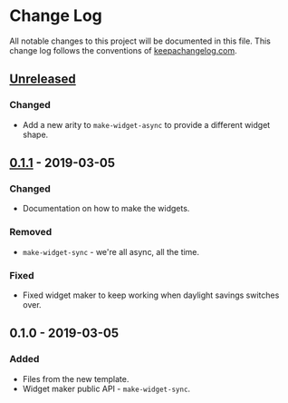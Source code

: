 # Change Log
All notable changes to this project will be documented in this file. This change log follows the conventions of [keepachangelog.com](http://keepachangelog.com/).

## [Unreleased]
### Changed
- Add a new arity to `make-widget-async` to provide a different widget shape.

## [0.1.1] - 2019-03-05
### Changed
- Documentation on how to make the widgets.

### Removed
- `make-widget-sync` - we're all async, all the time.

### Fixed
- Fixed widget maker to keep working when daylight savings switches over.

## 0.1.0 - 2019-03-05
### Added
- Files from the new template.
- Widget maker public API - `make-widget-sync`.

[Unreleased]: https://github.com/your-name/clojure-simple-http/compare/0.1.1...HEAD
[0.1.1]: https://github.com/your-name/clojure-simple-http/compare/0.1.0...0.1.1
